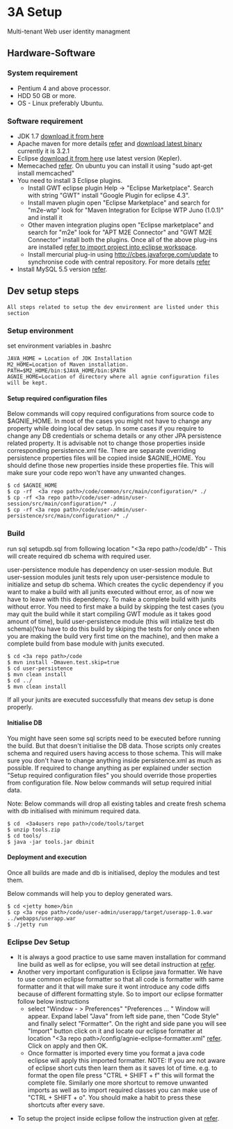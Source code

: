 # 3A Setup


Multi-tenant Web user identity managment

## Hardware-Software

### System requirement
   * Pentium 4 and above processor.
   * HDD 50 GB or more.
   * OS - Linux preferably Ubuntu.

### Software requirement
       
   * JDK 1.7 [download it from here](http://www.oracle.com/technetwork/java/javasebusiness/downloads/java-archive-downloads-javase6-419409.html)
   * Apache maven for more details [refer](http://maven.apache.org/) and [download latest binary](http://maven.apache.org/download.html) currently it is 3.2.1
   * Eclipse [download it from here](http://www.eclipse.org/downloads/) use latest version (Kepler).
   * Memecached [refer](http://memcached.org/). On ubuntu you can install it using "sudo apt-get install memcached"
   * You need to install 3 Eclipse plugins. 
      - Install GWT eclipse plugin Help -> "Eclipse Marketplace". Search with string "GWT" install "Google Plugin for eclipse 4.3".
      - Install maven plugin open "Eclipse Marketplace" and search for "m2e-wtp" look for "Maven Integration for Eclipse WTP Juno (1.0.1)" and install it
      - Other maven integration plugins open "Eclipse marketplace" and search for "m2e" look for "APT M2E Connector" and "GWT M2E Connector" install both the plugins.
Once all of the above plug-ins are installed [refer to import project into eclipse workspace](http://www.pandurangpatil.com/2014/03/install-eclipse-maven-plugin-and-import.html).
      - Install mercurial plug-in using http://cbes.javaforge.com/update to synchronise code with central repository. For more details [refer](http://www.javaforge.com/project/HGE)
   * Install MySQL 5.5 version [refer](http://dev.mysql.com/downloads/mysql/5.5.html).


## Dev setup steps 
    All steps related to setup the dev environment are listed under this section

### Setup environment

set environment variables in .bashrc

```
JAVA_HOME = Location of JDK Installation
M2_HOME=Location of Maven installation.
PATH=$M2_HOME/bin:$JAVA_HOME/bin:$PATH
AGNIE_HOME=Location of directory where all agnie configuration files will be kept.
```

#### Setup required configuration files
Below commands will copy required configurations from source code to $AGNIE_HOME. In most of the cases you might not have to change any property while doing local dev setup. In some cases if you require to change any DB credentials or schema details or any other JPA persistence related property. It is advisable not to change those properties inside corresponding persistence.xml file. There are separate overriding persistence properties files will be copied inside $AGNIE_HOME. You should define those new properties inside these properties file. This will make sure your code repo won't have any unwanted changes. 

```
$ cd $AGNIE_HOME
$ cp -rf  <3a repo path>/code/common/src/main/configuration/* ./
$ cp -rf <3a repo path>/code/user-admin/user-session/src/main/configuration/* ./
$ cp -rf <3a repo path>/code/user-admin/user-persistence/src/main/configuration/* ./
```

### Build

run sql setupdb.sql from following location "<3a repo path>/code/db" - This will create required db schema with required user.


user-persistence module has dependency on user-session module. But user-session modules junit tests rely upon user-persistence module to initialize and setup db schema. Which creates the cyclic dependency if you want to make a build with all junits executed without error, as of now we have to leave with this dependency. To make a complete build with junits without error. You need to first make a build by skipping the test cases (you may quit the build while it start compiling GWT module as it takes good amount of time), build user-persistence module (this will intialize test db schema)(You have to do this build by skiping the tests for only once when you are making the build very first time on the machine), and then make a complete build from base module with junits executed.

```
$ cd <3a repo path>/code
$ mvn install -Dmaven.test.skip=true
$ cd user-persistence
$ mvn clean install
$ cd ../
$ mvn clean install
```

If all your junits are executed successfully that means dev setup is done properly.

#### Initialise DB 
   You might have seen some sql scripts need to be executed before running the build. But that doesn't initialise the DB data. Those scripts only creates schema and required users having access to those schema. This will make sure you don't have to change anything inside persistence.xml as much as possible. If required to change anything as per explained under section "Setup required configuration files" you should override those properties from configuration file. Now below commands will setup required initial data.

Note: Below commands will drop all existing tables and create fresh schema with db initialised with minimum required data. 

```
$ cd  <3a4users repo path>/code/tools/target
$ unzip tools.zip 
$ cd tools/
$ java -jar tools.jar dbinit
```

#### Deployment and execution
Once all builds are made and db is initialised, deploy the modules and test them.

Below commands will help you to deploy generated wars.
```
$ cd <jetty home>/bin
$ cp <3a repo path>/code/user-admin/userapp/target/userapp-1.0.war ../webapps/userapp.war
$ ./jetty run
```

### Eclipse Dev Setup
* It is always a good practice to use same maven installation for command line build as well as for eclipse, you will see detail instruction at [refer](http://www.pandurangpatil.com/2014/03/install-eclipse-maven-plugin-and-import.html).
* Another very important configuration is Eclipse java formatter. We have to use common eclipse formatter so that all code is formatter with same formatter and it that will make sure it wont introduce any code diffs because of different formatting style. So to import our eclipse formatter follow below instructions 
    - select "Window - > Preferences" "Preferences ... " Window will appear. Expand label "Java" from left side pane, then "Code Style" and finally select "Formatter". On the right and side pane you will see "Import" button click on it and locate our eclipse formatter at location "<3a repo path>/config/agnie-eclipse-formatter.xml" [refer](https://github.com/Agnie-Technologies/3a/blob/master/config/agnie-eclipse-formatter.xml). Click on apply and then OK.
    - Once formatter is imported every time you format a java code eclipse will apply this imported formatter. NOTE: If you are not aware of eclipse short cuts then learn them as it saves lot of time. e.g. to format the open file press "CTRL + SHIFT + f" this will format the complete file. Similarly one more shortcut to remove unwanted imports as well as to import required classes you can make use of "CTRL + SHIFT + o". You should make a habit to press these shortcuts after every save.
- To setup the project inside eclipse follow the instruction given at [refer](http://www.pandurangpatil.com/2014/03/install-eclipse-maven-plugin-and-import.html).


    
